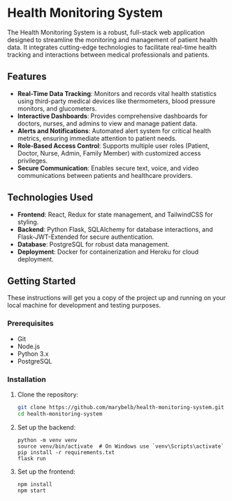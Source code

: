 # Health Monitoring System

The Health Monitoring System is a robust, full-stack web application designed to streamline the monitoring and management of patient health data. It integrates cutting-edge technologies to facilitate real-time health tracking and interactions between medical professionals and patients.

## Features

- **Real-Time Data Tracking**: Monitors and records vital health statistics using third-party medical devices like thermometers, blood pressure monitors, and glucometers.
- **Interactive Dashboards**: Provides comprehensive dashboards for doctors, nurses, and admins to view and manage patient data.
- **Alerts and Notifications**: Automated alert system for critical health metrics, ensuring immediate attention to patient needs.
- **Role-Based Access Control**: Supports multiple user roles (Patient, Doctor, Nurse, Admin, Family Member) with customized access privileges.
- **Secure Communication**: Enables secure text, voice, and video communications between patients and healthcare providers.

## Technologies Used

- **Frontend**: React, Redux for state management, and TailwindCSS for styling.
- **Backend**: Python Flask, SQLAlchemy for database interactions, and Flask-JWT-Extended for secure authentication.
- **Database**: PostgreSQL for robust data management.
- **Deployment**: Docker for containerization and Heroku for cloud deployment.

## Getting Started

These instructions will get you a copy of the project up and running on your local machine for development and testing purposes.

### Prerequisites

- Git
- Node.js
- Python 3.x
- PostgreSQL

### Installation

1. Clone the repository:

   ```bash
   git clone https://github.com/marybelb/health-monitoring-system.git
   cd health-monitoring-system
3. Set up the backend:
   
   ```cd backend
   python -m venv venv
   source venv/bin/activate  # On Windows use `venv\Scripts\activate`
   pip install -r requirements.txt
   flask run
5. Set up the frontend:
   
   ```cd ../frontend
   npm install
   npm start

